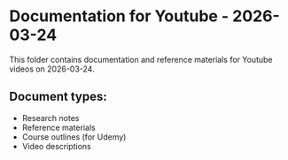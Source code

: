 # Documentation for Youtube - 2026-03-24

This folder contains documentation and reference materials for Youtube videos on 2026-03-24.

## Document types:
- Research notes
- Reference materials
- Course outlines (for Udemy)
- Video descriptions
